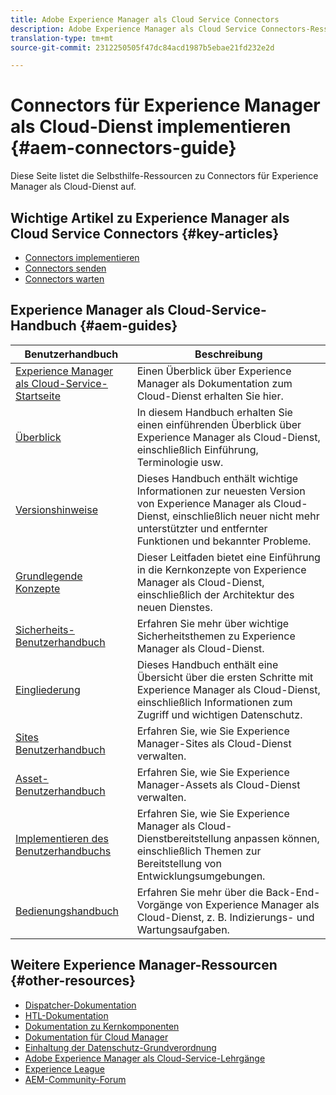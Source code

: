 ```yaml
---
title: Adobe Experience Manager als Cloud Service Connectors
description: Adobe Experience Manager als Cloud Service Connectors-Ressourcen und Links zur Dokumentation
translation-type: tm+mt
source-git-commit: 2312250505f47dc84acd1987b5ebae21fd232e2d

---
```



# Connectors für Experience Manager als Cloud-Dienst implementieren {#aem-connectors-guide}

Diese Seite listet die Selbsthilfe-Ressourcen zu Connectors für Experience Manager als Cloud-Dienst auf.

## Wichtige Artikel zu Experience Manager als Cloud Service Connectors {#key-articles}

* [Connectors implementieren](implement.md)
* [Connectors senden](submit.md)
* [Connectors warten](maintain.md)

## Experience Manager als Cloud-Service-Handbuch {#aem-guides}

| Benutzerhandbuch | Beschreibung |
|---|---|
| [Experience Manager als Cloud-Service-Startseite](/help/landing/home.md) | Einen Überblick über Experience Manager als Dokumentation zum Cloud-Dienst erhalten Sie hier. |
| [Überblick](/help/overview/home.md) | In diesem Handbuch erhalten Sie einen einführenden Überblick über Experience Manager als Cloud-Dienst, einschließlich Einführung, Terminologie usw. |
| [Versionshinweise](/help/release-notes/home.md) | Dieses Handbuch enthält wichtige Informationen zur neuesten Version von Experience Manager als Cloud-Dienst, einschließlich neuer nicht mehr unterstützter und entfernter Funktionen und bekannter Probleme. |
| [Grundlegende Konzepte](/help/core-concepts/home.md) | Dieser Leitfaden bietet eine Einführung in die Kernkonzepte von Experience Manager als Cloud-Dienst, einschließlich der Architektur des neuen Dienstes. |
| [Sicherheits-Benutzerhandbuch](/help/security/home.md) | Erfahren Sie mehr über wichtige Sicherheitsthemen zu Experience Manager als Cloud-Dienst. |
| [Eingliederung](/help/onboarding/home.md) | Dieses Handbuch enthält eine Übersicht über die ersten Schritte mit Experience Manager als Cloud-Dienst, einschließlich Informationen zum Zugriff und wichtigen Datenschutz. |
| [Sites Benutzerhandbuch](/help/sites-cloud/home.md) | Erfahren Sie, wie Sie Experience Manager-Sites als Cloud-Dienst verwalten. |
| [Asset-Benutzerhandbuch](/help/assets/home.md) | Erfahren Sie, wie Sie Experience Manager-Assets als Cloud-Dienst verwalten. |
| [Implementieren des Benutzerhandbuchs](/help/implementing/home.md) | Erfahren Sie, wie Sie Experience Manager als Cloud-Dienstbereitstellung anpassen können, einschließlich Themen zur Bereitstellung von Entwicklungsumgebungen. |
| [Bedienungshandbuch](/help/operations/home.md) | Erfahren Sie mehr über die Back-End-Vorgänge von Experience Manager als Cloud-Dienst, z. B. Indizierungs- und Wartungsaufgaben. |

## Weitere Experience Manager-Ressourcen {#other-resources}

* [Dispatcher-Dokumentation](/help/implementing/dispatcher/overview.md)
* [HTL-Dokumentation](https://docs.adobe.com/content/help/en/experience-manager-htl/using/overview.html)
* [Dokumentation zu Kernkomponenten](https://docs.adobe.com/content/help/en/experience-manager-core-components/using/introduction.html)
* [Dokumentation für Cloud Manager](https://docs.adobe.com/content/help/en/experience-manager-cloud-manager/using/introduction-to-cloud-manager.html)
* [Einhaltung der Datenschutz-Grundverordnung](/help/onboarding/data-privacy-and-protection-readiness/aem-readiness.md)
* [Adobe Experience Manager als Cloud-Service-Lehrgänge](https://docs.adobe.com/content/help/en/experience-manager-learn/cloud-service/overview.html)
* [Experience League](https://guided.adobe.com/?promoid=K42KVXHD&mv=other#solutions/experience-manager)
* [AEM-Community-Forum](https://forums.adobe.com/community/experience-cloud/marketing-cloud/experience-manager)